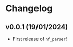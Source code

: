 # Changelog

<!--next-version-placeholder-->

## v0.0.1 (19/01/2024)

- First release of `nf_parser`!